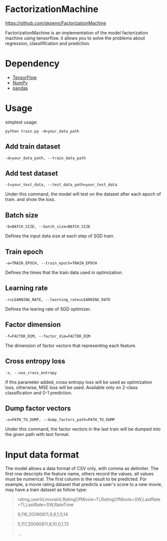 # FactorizationMachine
https://github.com/skpenn/FactorizationMachine

FactorizationMachine is an implementation of the model factorization machine using tensorflow.
it allows you to solve the problems about regression, classififcation and prediction.

# Dependency

* [TensorFlow](https://www.tensorflow.org)
* [NumPy](http://www.numpy.org/)
* [pandas](http://pandas.pydata.org/)

# Usage
simplest usage:
```shell
python train.py -d=your_data_path
```
## Add train dataset
```shell
-d=your_data_path, --train_data_path
```

## Add test dataset
```shell
-t=your_test_data, --test_data_path=your_test_data
```
Under this command, the model will test on the dataset after each epoch of train.
and show the loss.

## Batch size
```shell
-b=BATCH_SIZE, --batch_size=BATCH_SIZE
```
Defines the input data size at each step of SGD train.

## Train epoch
```shell
-e=TRAIN_EPOCH, --train_epoch=TRAIN_EPOCH
```
Defines the times that the train data used in optimization.

## Learning rate
```shel
-r=LEARNING_RATE, --learning_rate=LEARNING_RATE
```
Defines the learing rate of SGD optimizer.

## Factor dimension
```shell
-f=FACTOR_DIM, --factor_dim=FACTOR_DIM
```
The dimension of factor vectors that representing each feature.

## Cross entropy loss
```shell
-x, --use_cross_entropy
```
If this parameter added, cross entropy loss will be used as optimization loss,
otherwise, MSE loss will be used. Available only on 2-class classification and
0-1 prediction.

## Dump factor vectors
```shell
-o=PATH_TO_DUMP, --dump_factors_path=PATH_TO_DUMP
```
Under this command, the factor vectors in the last train will be dumped into
the given path with text format.

# Input data format
The model allows a data format of CSV only, with comma as delimiter. The first row descripts
the feature name, others record the values. all values must be numerical. The first column is
the result to be predicted.
For example, a movie rating dataset that predicts a user's score to a new movie, may have a
train dataset as follow type:
> rating,userId,movieId,RatingOfMovie=TI,RatingOfMovie=SW,LastRate=TI,LastRate=SW,RateTime

> 9,116,20090811,9,6,1,0,14

> 5,117,20090811,8,10,0,1,13

> ...

